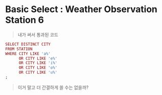 # Basic Select : Weather Observation Station 6
> 내가 써서 통과된 코드
```ruby
SELECT DISTINCT CITY
FROM STATION
WHERE CITY LIKE 'a%'
      OR CITY LIKE 'e%'
      OR CITY LIKE 'i%'
      OR CITY LIKE 'o%'
      OR CITY LIKE 'u%'
;
```
> 이거 말고 더 간결하게 쓸 수는 없을까?

